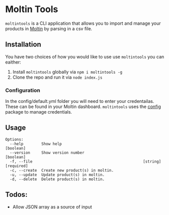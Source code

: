 # Moltin Tools

`moltintools` is a CLI application that allows you to import and manage your products in [Moltin](https://moltin.com) by parsing in a csv file.

## Installation

You have two choices of how you would like to use use `moltintools` you can eaither:

1. Install `moltintools` globally via `npm i moltintools -g`
2. Clone the repo and run it via `node index.js`

### Configuration

In the config/default.yml folder you will need to enter your credentailas. These can be found in your Moltin dashboard. `moltintools` uses the [config](https://www.npmjs.com/package/config) package to manage credentials.

## Usage

```
Options:
  --help        Show help                                              [boolean]
  --version     Show version number                                    [boolean]
  -f, --file                                                 [string] [required]
  -c, --create  Create new product(s) in moltin.
  -u, --update  Update product(s) in moltin.
  -d, --delete  Delete product(s) in moltin.
```

## Todos:

- Allow JSON array as a source of input
